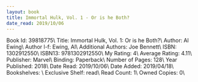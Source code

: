 ```yaml
---
layout: book
title: Immortal Hulk, Vol. 1 - Or is he Both?
date_read: 2019/10/06
---
```


Book Id: 39818775\ 
Title: Immortal Hulk, Vol. 1: Or is he Both?\ 
Author: Al Ewing\ 
Author l-f: Ewing, Al\ 
Additional Authors: Joe Bennett\ 
ISBN: 1302912550\ 
ISBN13: 9781302912550\ 
My Rating: 4\ 
Average Rating: 4.11\ 
Publisher: Marvel\ 
Binding: Paperback\ 
Number of Pages: 128\ 
Year Published: 2018\ 
Date Read: 2019/10/06\ 
Date Added: 2019/04/18\ 
Bookshelves: \ 
Exclusive Shelf: read\ 
Read Count: 1\ 
Owned Copies: 0\ 

